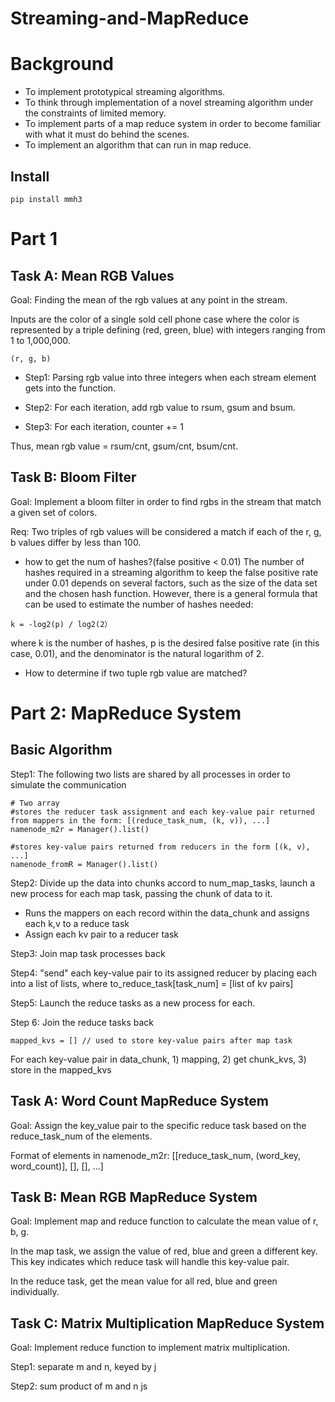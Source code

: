 # Streaming-and-MapReduce
# Background
- To implement prototypical streaming algorithms.
- To think through implementation of a novel streaming algorithm under the constraints of limited memory.
- To implement parts of a map reduce system in order to become familiar with what it must do behind the scenes.
- To implement an algorithm that can run in map reduce.

## Install
 ```
 pip install mmh3
 ```

# Part 1
## Task A: Mean RGB Values
Goal: Finding the mean of the rgb values at any point in the stream. 

Inputs are the color of a single sold cell phone case where the color is represented by a triple defining  (red, green, blue) with integers ranging from 1 to 1,000,000.
```
(r, g, b)
```

- Step1: Parsing rgb value into three integers when each stream element gets into the function.

- Step2: For each iteration, add rgb value to rsum, gsum and bsum.

- Step3: For each iteration, counter += 1

Thus, mean rgb value = rsum/cnt, gsum/cnt, bsum/cnt.

## Task B: Bloom Filter
Goal: Implement a bloom filter in order to find rgbs in the stream that match a given set of colors.

Req: Two triples of rgb values will be considered a match if each of the r, g, b values differ by less than 100.


- how to get the num of hashes?(false positive < 0.01)
The number of hashes required in a streaming algorithm to keep the false positive rate under 0.01 depends on several factors, such as the size of the data set and the chosen hash function. However, there is a general formula that can be used to estimate the number of hashes needed:

```
k = -log2(p) / log2(2）
```

where k is the number of hashes, p is the desired false positive rate (in this case, 0.01), and the denominator is the natural logarithm of 2.


- How to determine if two tuple rgb value are matched?
 
 
 
 # Part 2: MapReduce System
 ## Basic Algorithm
 Step1: The following two lists are shared by all processes in order to simulate the communication
 ```
 # Two array
 #stores the reducer task assignment and each key-value pair returned from mappers in the form: [(reduce_task_num, (k, v)), ...]
 namenode_m2r = Manager().list()
 
 #stores key-value pairs returned from reducers in the form [(k, v), ...]
 namenode_fromR = Manager().list()
 ```
 
 Step2:  Divide up the data into chunks accord to num_map_tasks, launch a new process for each map task, passing the chunk of data to it. 
  - Runs the mappers on each record within the data_chunk and assigns each k,v to a reduce task
  - Assign each kv pair to a reducer task
  
 Step3: Join map task processes back
 
 Step4: "send" each key-value pair to its assigned reducer by placing each into a list of lists, where to_reduce_task[task_num] = [list of kv pairs]
 
 Step5: Launch the reduce tasks as a new process for each. 
 
 Step 6: Join the reduce tasks back
  ```
 mapped_kvs = [] // used to store key-value pairs after map task
 ```
 
 For each key-value pair in data_chunk, 1) mapping, 2) get chunk_kvs, 3) store in the mapped_kvs
 
 ## Task A: Word Count MapReduce System
 Goal: Assign the key_value pair to the specific reduce task based on the reduce_task_num of the elements.
 
 Format of elements in namenode_m2r: [[reduce_task_num, (word_key, word_count)], [], [], ...]
 
 ## Task B: Mean RGB MapReduce System
 Goal: Implement map and reduce function to calculate the mean value of r, b, g.
 
 In the map task, we assign the value of red, blue and green a different key. This key indicates which reduce task will handle this key-value pair.
 
 In the reduce task, get the mean value for all red, blue and green individually.
 
 
 ## Task C: Matrix Multiplication MapReduce System
 Goal: Implement reduce function to implement matrix multiplication.
 
 Step1: separate m and n, keyed by j
 
 Step2: sum product of m and n js

